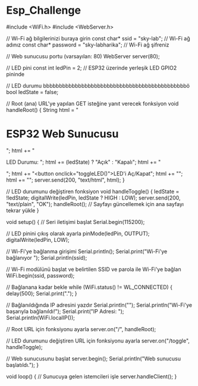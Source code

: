 # Esp_Challenge
#include <WiFi.h>
#include <WebServer.h>

// Wi-Fi ağ bilgilerinizi buraya girin
const char* ssid = "sky-lab"; // Wi-Fi ağ adınız
const char* password = "sky-labharika"; // Wi-Fi ağ şifreniz

// Web sunucusu portu (varsayılan: 80)
WebServer server(80);

// LED pini
const int ledPin = 2; // ESP32 üzerinde yerleşik LED GPIO2 pininde

// LED durumu                                                                                                                                                                                                                                                                                                                                                                                bbbbbbbbbbbbbbbbbbbbbbbbbbbbbbbbbbbbbbbbbbbbbö
bool ledState = false;

// Root (ana) URL'ye yapılan GET isteğine yanıt verecek fonksiyon
void handleRoot() {
  String html = "<html><body><h1>ESP32 Web Sunucusu</h1>";
  html += "<p>LED Durumu: ";
  html += (ledState) ? "Açık" : "Kapalı";
  html += "</p>";
  html += "<button onclick=\"toggleLED()\">LED'i Aç/Kapat</button>";
  html += "<script>function toggleLED() { fetch('/toggle'); }</script>";
  html += "</body></html>";
  server.send(200, "text/html", html);
}

// LED durumunu değiştiren fonksiyon
void handleToggle() {
  ledState = !ledState;
  digitalWrite(ledPin, ledState ? HIGH : LOW);
  server.send(200, "text/plain", "OK");
  handleRoot(); // Sayfayı güncellemek için ana sayfayı tekrar yükle
}

void setup() {
  // Seri iletişimi başlat
  Serial.begin(115200);
  
  // LED pinini çıkış olarak ayarla
  pinMode(ledPin, OUTPUT);
  digitalWrite(ledPin, LOW);

  // Wi-Fi'ye bağlanma girişimi
  Serial.println();
  Serial.print("Wi-Fi'ye bağlanıyor ");
  Serial.println(ssid);

  // Wi-Fi modülünü başlat ve belirtilen SSID ve parola ile Wi-Fi'ye bağlan
  WiFi.begin(ssid, password);

  // Bağlanana kadar bekle
  while (WiFi.status() != WL_CONNECTED) {
    delay(500);
    Serial.print(".");
  }

  // Bağlanıldığında IP adresini yazdır
  Serial.println("");
  Serial.println("Wi-Fi'ye başarıyla bağlanıldı!");
  Serial.print("IP Adresi: ");
  Serial.println(WiFi.localIP());

  // Root URL için fonksiyonu ayarla
  server.on("/", handleRoot);
  
  // LED durumunu değiştiren URL için fonksiyonu ayarla
  server.on("/toggle", handleToggle);

  // Web sunucusunu başlat
  server.begin();
  Serial.println("Web sunucusu başlatıldı.");
}

void loop() {
  // Sunucuya gelen istemcileri işle
  server.handleClient();
}

